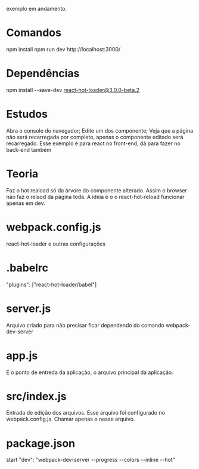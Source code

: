 exemplo em andamento.

# Comandos
npm install
npm run dev
http://localhost:3000/

# Dependências
npm install --save-dev react-hot-loader@3.0.0-beta.2

# Estudos
Abra o console do navegador;
Edite um dos componente;
Veja que a página não será recarregada por completo, apenas o componente editado será recarregado.
Esse exemplo é para react no front-end, dá para fazer no back-end também

# Teoria
Faz o hot reaload só da árvore do componente alterado. Assim o browser não faz o relaod da página toda.
A ideia é o o react-hot-reload funcionar apenas em dev.

# webpack.config.js
react-hot-loader e outras configurações

# .babelrc
"plugins": ["react-hot-loader/babel"]

# server.js
Arquivo criado para não precisar ficar dependendo do comando webpack-dev-server

# app.js
É o ponto de entreda da aplicação, o arquivo principal da aplicação.

# src/index.js
Entrada de edição dos arquivos. Esse arquivo foi configurado no webpack.config.js.
Chamar apenas o <App /> nesse arquivo.

# package.json
start
"dev": "webpack-dev-server --progress --colors --inline --hot"